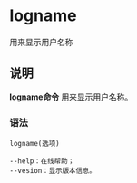 logname
===

用来显示用户名称

## 说明

**logname命令** 用来显示用户名称。

### 语法  

```
logname(选项)
```

  

```
--help：在线帮助；
--vesion：显示版本信息。
```


